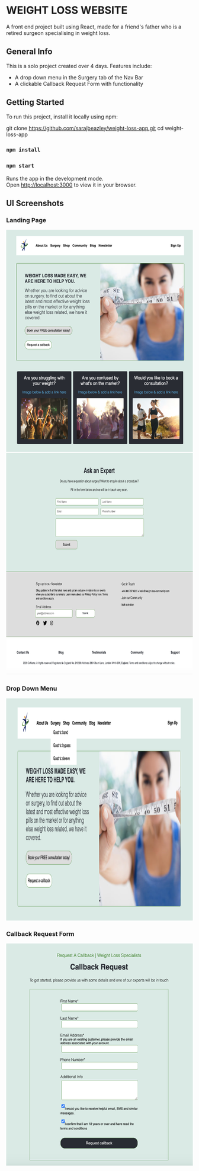 # WEIGHT LOSS WEBSITE

A front end project built using React, made for  a friend's father who is a retired surgeon specialising in weight loss.

## General Info

This is a solo project created over 4 days.
Features include:
* A drop down menu in the Surgery tab of the Nav Bar 
* A clickable Callback Request Form with functionality

## Getting Started

To run this project, install it locally using npm:

 git clone <https://github.com/sarajbeazley/weight-loss-app.git> cd weight-loss-app
  
### `npm install`

### `npm start`

Runs the app in the development mode.\
Open [http://localhost:3000](http://localhost:3000) to view it in your browser.

## UI Screenshots

### Landing Page

<img src="landing page top.png" alt="landing page" height="600" width="600" />

<img src="landing page bottom.png" alt="landing page" height="600" width="550" />

### Drop Down Menu

<img src="drop down menu.png" alt="landing page" height="600" width="600" />

### Callback Request Form

<img src="callback form.png" alt="landing page" height="600" width="550" />